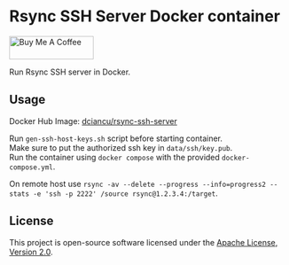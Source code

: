 # Rsync SSH Server Docker container

<a href="https://www.buymeacoffee.com/dciancu" target="_blank"><img src="https://cdn.buymeacoffee.com/buttons/v2/default-yellow.png" alt="Buy Me A Coffee" style="height: 42px !important;width: 151.9px !important;" ></a>

Run Rsync SSH server in Docker.

## Usage

Docker Hub Image: [dciancu/rsync-ssh-server](https://hub.docker.com/r/dciancu/rsync-ssh-server)  

Run `gen-ssh-host-keys.sh` script before starting container.  
Make sure to put the authorized ssh key in `data/ssh/key.pub`.  
Run the container using `docker compose` with the provided `docker-compose.yml`.

On remote host use `rsync -av --delete --progress --info=progress2 --stats -e 'ssh -p 2222' /source rsync@1.2.3.4:/target`.

## License

This project is open-source software licensed under the [Apache License, Version 2.0](https://opensource.org/license/apache-2-0).
